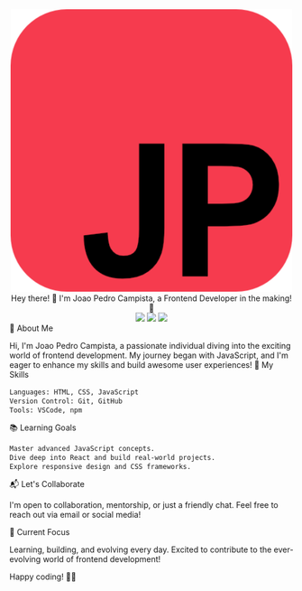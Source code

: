 <div align="center"> 
  <img src="logojs.png" width="500">
</div>
<div align="center"> Hey there! 👋 I'm Joao Pedro Campista, a Frontend Developer in the making! 🚀</div>
<div align="center"> 
  <img src="https://img.shields.io/badge/status-learning-brightgreen">
  <img src="https://img.shields.io/badge/focus-frontend-blue">
  <img src="https://img.shields.io/badge/language-javascript-yellow">
</div>
🌟 About Me

Hi, I'm Joao Pedro Campista, a passionate individual diving into the exciting world of frontend development. My journey began with JavaScript, and I'm eager to enhance my skills and build awesome user experiences!
🚀 My Skills

    Languages: HTML, CSS, JavaScript
    Version Control: Git, GitHub
    Tools: VSCode, npm

📚 Learning Goals

    Master advanced JavaScript concepts.
    Dive deep into React and build real-world projects.
    Explore responsive design and CSS frameworks.

📬 Let's Collaborate

I'm open to collaboration, mentorship, or just a friendly chat. Feel free to reach out via email or social media!

🎯 Current Focus

Learning, building, and evolving every day. Excited to contribute to the ever-evolving world of frontend development!

Happy coding! 🚀✨
